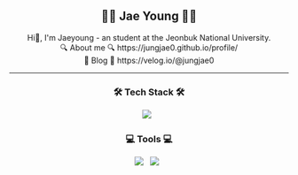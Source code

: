 <div align="center">
  <h2>👩‍🎓 Jae Young 👩‍🎓</h2>
  <div align="center">
    Hi👋, I'm Jaeyoung - an student at the Jeonbuk National University.<br>
    🔍 About me 🔍 https://jungjae0.github.io/profile/<br>
    📓 Blog 📓 https://velog.io/@jungjae0<br>

***


<h3 align="center"><b>🛠  Tech Stack  🛠</b></h3>
<p align="center">
  <a href="https://www.python.org/"> <img src="https://img.shields.io/badge/Python-3776AB?style=flat-badge&logo=python&logoColor=white"/></a> &nbsp
</p>

<h3 align="center"><b>💻  Tools  💻</b></h3>
<p align="center">
  <a href="https://code.visualstudio.com/"> <img src="https://img.shields.io/badge/VisualStudioCode-007ACC?style=flat-badge&logo=visualstudiocode&logoColor=white"/></a> &nbsp 
  <a href="https://www.jetbrains.com/ko-kr/pycharm/download/#section=windows"> <img src="https://img.shields.io/badge/PyCharm-48A842?style=flat-badge&logo=pycharm&logoColor=white"/></a>  &nbsp
</p>
